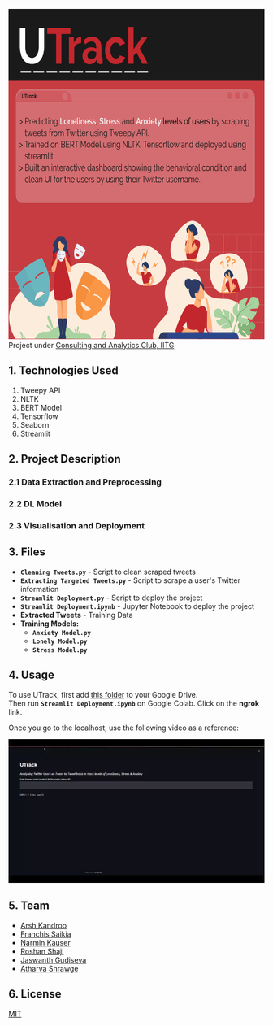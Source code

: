 <img src="https://github.com/Arsh2k01/UTrack/blob/main/UTrack.jpg" width="650" height="650"> <br />
Project under [Consulting and Analytics Club, IITG](https://github.com/caciitg)

## 1. Technologies Used

1. Tweepy API
2. NLTK
3. BERT Model
4. Tensorflow
6. Seaborn
5. Streamlit

## 2. Project Description
### 2.1 Data Extraction and Preprocessing
### 2.2 DL Model
### 2.3 Visualisation and Deployment

## 3. Files
* **`Cleaning Tweets.py`** - Script to clean scraped tweets
* **`Extracting Targeted Tweets.py`** - Script to scrape a user's Twitter information
* **`Streamlit Deployment.py`** - Script to deploy the project
* **`Streamlit Deployment.ipynb`** - Jupyter Notebook to deploy the project
* **Extracted Tweets** - Training Data
* **Training Models:**
   * **`Anxiety Model.py`**
   * **`Lonely Model.py`**
   * **`Stress Model.py`**

## 4. Usage
To use UTrack, first add [this folder](https://tinyurl.com/utrackmodels) to your Google Drive.  <br />
Then run **`Streamlit Deployment.ipynb`** on Google Colab. Click on the **ngrok** link. <br />

Once you go to the localhost, use the following video as a reference:
  
  ![demo video](https://github.com/Arsh2k01/UTrack/blob/main/UTrack_Working.webp)


## 5. Team
* [Arsh Kandroo](https://github.com/Arsh2k01)
* [Franchis Saikia](https://github.com/Francode007)
* [Narmin Kauser](https://github.com/narmin24)
* [Roshan Shaji](https://github.com/roshan-shaji)
* [Jaswanth Gudiseva](https://github.com/jaswanth-gudiseva)
* [Atharva Shrawge](https://github.com/haxer-max)

## 6. License
[MIT](https://choosealicense.com/licenses/mit/)
